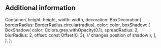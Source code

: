 ## Additional information
Container(
      height: height,
      width: width,
      decoration: BoxDecoration(
        borderRadius: BorderRadius.circular(radius),
        color: color,
        boxShadow: [
          BoxShadow(
            color: Colors.grey.withOpacity(0.1),
            spreadRadius: 2,
            blurRadius: 2,
            offset: const Offset(0, 3), // changes position of shadow
          ),
        ],
      ),
    );
